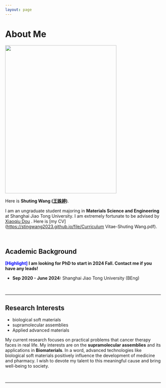 ```yaml
---
layout: page
---
```


# About Me

<img src="https://stingwang2023.github.io/图片1.png" class="floatpic" width="360" height="480">

Here is **Shuting Wang ([王姝婷](https://stingwang2023.github.io/file/简历-中文版.pdf))**.

I am an ungraduate student majoring in **Materials Science and Engineering** at Shanghai Jiao Tong University. I am extremely fortunate to be advised by [Xiaoqiu Dou](https://smse.sjtu.edu.cn/people/detail/152) . Here is [my CV](https://stingwang2023.github.io/file/Curriculum Vitae-Shuting Wang.pdf).

<br>

## Academic Background

**<font color='blue'>[Highlight]</font> I am looking for PhD to start in 2024 Fall. Contact me if you have any leads!**

- **Sep 2020 - June 2024:** Shanghai Jiao Tong University (BEng)

<br>

---

## Research Interests

- biological soft materials
- supramolecular assemblies
- Applied advanced materials

My current research focuses on practical problems that cancer therapy faces in real life. My interests are on the **supramolecular assemblies** and its applications in **Biomaterials**. In a word, advanced technologies like biological soft materials positively influence the development of medicine and pharmacy.  I wish to devote my talent to this meaningful cause and bring well-being to society.

<br>

---


